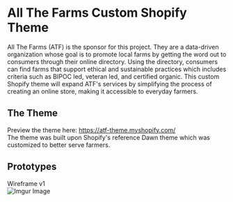 # All The Farms Custom Shopify Theme

All The Farms (ATF) is the sponsor for this project. They are a data-driven organization whose goal is to promote local farms by getting the word out to consumers through their online directory. Using the directory, consumers can find farms that support ethical and sustainable practices which includes criteria such as BIPOC led, veteran led, and certified organic. This custom Shopify theme will expand ATF's services by simplifying the process of creating an online store, making it accessible to everyday farmers.

## The Theme

Preview the theme here: https://atf-theme.myshopify.com/<br />
The theme was built upon Shopify's reference Dawn theme which was customized to better serve farmers.

## Prototypes
Wireframe v1<br />
![Imgur Image](https://imgur.com/EMr3B4m)
